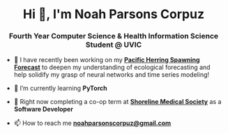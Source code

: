 <h1 align="center">Hi 👋, I'm Noah Parsons Corpuz</h1>
<h3 align="center">Fourth Year Computer Science & Health Information Science Student @ UVIC</h3>

- 🔭 I have recently been working on my [**Pacific Herring Spawning Forecast**](https://github.com/noahparsonscorpuz/pacific-herring-lstm) to deepen my understanding of ecological forecasting and help solidify my grasp of neural networks and time series modeling!

- 🌱 I’m currently learning **PyTorch**

- 👔 Right now completing a co-op term at [**Shoreline Medical Society**](https://shorelinemedical.ca/) as a **Software Developer**

- 📫 How to reach me **noahparsonscorpuz@gmail.com**

